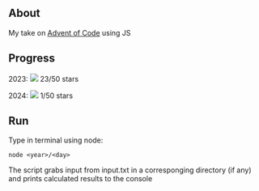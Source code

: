 ## About

My take on [Advent of Code](https://adventofcode.com/) using JS

## Progress

2023: ![](https://geps.dev/progress/46) 23/50 stars

2024: ![](https://geps.dev/progress/2) 1/50 stars

## Run

Type in terminal using node:

```
node <year>/<day>
```

The script grabs input from input.txt in a corresponging directory (if any) and prints calculated results to the console
